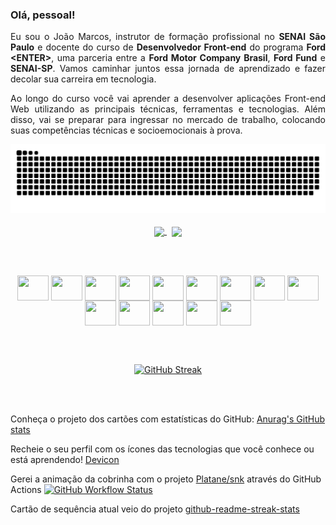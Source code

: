 ### Olá, pessoal!

<p align="justify">Eu sou o João Marcos, instrutor de formação profissional no <strong>SENAI São Paulo</strong> e docente do curso de <strong>Desenvolvedor Front-end</strong> do programa <strong>Ford &lt;ENTER&gt;</strong>, uma parceria entre a <strong>Ford Motor Company Brasil</strong>, <strong>Ford Fund</strong> e <strong>SENAI-SP</strong>. Vamos caminhar juntos essa jornada de aprendizado e fazer decolar sua carreira em tecnologia.</p>

<p align="justify">Ao longo do curso você vai aprender a desenvolver aplicações Front-end Web utilizando as principais técnicas, ferramentas e tecnologias. Além disso, vai se preparar para ingressar no mercado de trabalho, colocando suas competências técnicas e socioemocionais à prova.</p>

<div align="center">
<picture>
  <source media="(prefers-color-scheme: dark)" srcset="https://raw.githubusercontent.com/JoaoRoccella/JoaoRoccella/output/github-contribution-grid-snake-dark.svg">
  <source media="(prefers-color-scheme: light)" srcset="https://raw.githubusercontent.com/JoaoRoccella/JoaoRoccella/output/github-contribution-grid-snake.svg">
  <img alt="github-snake" src="https://raw.githubusercontent.com/JoaoRoccella/JoaoRoccella/output/github-contribution-grid-snake.svg">
</picture>
</div>

<br>

<div align="center">
    <a href="#">
      <img align="center" height="190" src="https://github-readme-stats.vercel.app/api?username=JoaoRoccella&show_icons=true&theme=transparent">
    </a>
  &nbsp; 
    <a href="#">
      <img align="center" height="190" src="https://github-readme-stats.vercel.app/api/top-langs/?username=JoaoRoccella&layout=compact&theme=transparent">
    </a>
</div>

<br><br>

<div style="display: inline_block" align="center">
  <img align="center" height="40" width="50" src="https://cdn.jsdelivr.net/gh/devicons/devicon/icons/git/git-original.svg">
  <img align="center" height="40" width="50" src="https://cdn.jsdelivr.net/gh/devicons/devicon/icons/bash/bash-original.svg">
  <img align="center" height="40" width="50" src="https://cdn.jsdelivr.net/gh/devicons/devicon/icons/github/github-original.svg">
  <img align="center" height="40" width="50" src="https://cdn.jsdelivr.net/gh/devicons/devicon/icons/html5/html5-original.svg">
  <img align="center" height="40" width="50" src="https://cdn.jsdelivr.net/gh/devicons/devicon/icons/css3/css3-original.svg"> 
  <img align="center" height="40" width="50" src="https://cdn.jsdelivr.net/gh/devicons/devicon/icons/javascript/javascript-original.svg">
  <img align="center" height="40" width="50" src="https://cdn.jsdelivr.net/gh/devicons/devicon/icons/sass/sass-original.svg">
  <img align="center" height="40" width="50" src="https://cdn.jsdelivr.net/gh/devicons/devicon/icons/nodejs/nodejs-original.svg">
  <img align="center" height="40" width="50" src="https://cdn.jsdelivr.net/gh/devicons/devicon/icons/npm/npm-original-wordmark.svg">
  <img align="center" height="40" width="50" src="https://cdn.jsdelivr.net/gh/devicons/devicon/icons/vscode/vscode-original.svg">
  <img align="center" height="40" width="50" src="https://cdn.jsdelivr.net/gh/devicons/devicon/icons/figma/figma-original.svg">
  <img align="center" height="40" width="50" src="https://cdn.jsdelivr.net/gh/devicons/devicon/icons/googlecloud/googlecloud-original.svg">
  <img align="center" height="40" width="50" src="https://cdn.jsdelivr.net/gh/devicons/devicon/icons/ubuntu/ubuntu-plain.svg">
  <img align="center" height="40" width="50" src="https://cdn.jsdelivr.net/gh/devicons/devicon/icons/windows8/windows8-original.svg">
</div>

<br><br>
<div align="center">
  <a href="#">
    <img src="https://github-readme-streak-stats.herokuapp.com?user=JoaoRoccella&theme=transparent&locale=pt_BR&exclude_days=Sun%2CSat&card_width=560" alt="GitHub Streak" />
  </a>
</div>

<br><br>

Conheça o projeto dos cartões com estatísticas do GitHub: [Anurag's GitHub stats](https://github.com/anuraghazra/github-readme-stats)
  
Recheie o seu perfil com os ícones das tecnologias que você conhece ou está aprendendo! [Devicon](https://devicon.dev/)
  
Gerei a animação da cobrinha com o projeto [Platane/snk](https://github.com/Platane/snk) através do GitHub Actions [![GitHub Workflow Status](https://img.shields.io/github/actions/workflow/status/joaoroccella/joaoroccella/cobrinha.yml?label=action&style=flat-square)](https://github.com/JoaoRoccella/JoaoRoccella/actions/workflows/cobrinha.yml)

Cartão de sequência atual veio do projeto [github-readme-streak-stats](https://github.com/DenverCoder1/github-readme-streak-stats)
